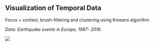 ## Visualization of Temporal Data
Focus + context, brush-filtering and clustering using Kmeans algorithm

*Data: Earthquake events in Europe, 1987- 2016.*

<image src = "/lab3/lab3.png">

